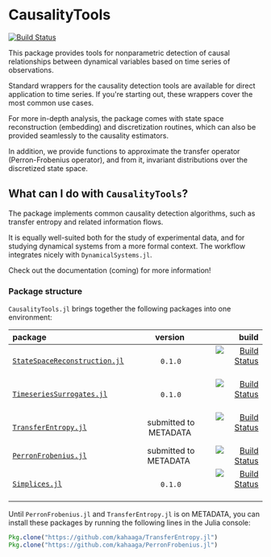 # CausalityTools

[![Build Status](https://travis-ci.org/kahaaga/CausalityTools.jl.svg?branch=master)](https://travis-ci.org/kahaaga/CausalityTools.jl)

This package provides tools for nonparametric detection of causal relationships between dynamical variables based on time series of observations.

Standard wrappers for the causality detection tools are available for direct application to time
series. If you're starting out, these wrappers cover the most common use cases.

For more in-depth analysis, the package comes with state space reconstruction (embedding) and
discretization routines, which can also be provided seamlessly to the causality estimators.

In addition, we provide functions to approximate the transfer operator
(Perron-Frobenius operator), and from it, invariant distributions over the discretized state
space.

## What can I do with `CausalityTools`?
The package implements common causality detection algorithms, such as transfer entropy and related information flows.

It is equally well-suited both for the study of experimental data, and for studying dynamical systems from a more formal context. The workflow integrates nicely with `DynamicalSystems.jl`.

Check out the documentation (coming) for more information!


### Package structure
`CausalityTools.jl` brings together the following packages into one environment:


| package | version |  build |  
| :---   |    :---:    |   ---: |  
| [`StateSpaceReconstruction.jl`](https://github.com/kahaaga/StateSpaceReconstruction.jl/) | `0.1.0` | [![Build Status](https://travis-ci.org/kahaaga/StateSpaceReconstruction.jl.svg?branch=master)](https://travis-ci.org/kahaaga/StateSpaceReconstruction.jl) |
| [`TimeseriesSurrogates.jl`](https://github.com/kahaaga/TimeseriesSurrogates.jl/) | `0.1.0` | [![Build Status](https://travis-ci.org/kahaaga/TimeseriesSurrogates.jl.svg?branch=master)](https://travis-ci.org/kahaaga/TimeseriesSurrogates.jl) |
| [`TransferEntropy.jl`](https://github.com/kahaaga/TransferEntropy.jl/) | submitted to METADATA | [![Build Status](https://travis-ci.org/kahaaga/TransferEntropy.jl.svg?branch=master)](https://travis-ci.org/kahaaga/TransferEntropy.jl) |
| [`PerronFrobenius.jl`](https://github.com/kahaaga/PerronFrobenius.jl/) | submitted to METADATA  | [![Build Status](https://travis-ci.org/kahaaga/PerronFrobenius.jl.svg?branch=master)](https://travis-ci.org/kahaaga/PerronFrobenius.jl) |
| [`Simplices.jl`](https://github.com/kahaaga/Simplices.jl/) | `0.1.0` | [![Build Status](https://travis-ci.org/kahaaga/Simplices.jl.svg?branch=master)](https://travis-ci.org/kahaaga/Simplices.jl) |

Until `PerronFrobenius.jl` and `TransferEntropy.jl` is on METADATA, you can
install these packages by running the following lines in the Julia console:

```julia
Pkg.clone("https://github.com/kahaaga/TransferEntropy.jl")
Pkg.clone("https://github.com/kahaaga/PerronFrobenius.jl")
```
